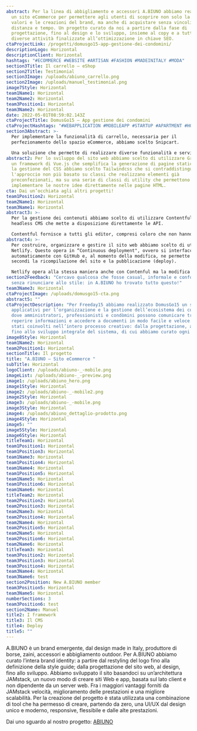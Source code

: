 ```yaml
---
abstract: Per la linea di abbigliamento e accessori A.BIUNO abbiamo realizzato
  un sito eCommerce per permettere agli utenti di scoprire non solo la storia, i
  valori e le creazioni del brand, ma anche di acquistare senza vincoli di
  distanza e tempo. Un progetto curato da noi a partire dalla fase di
  progettazione, fino al design e lo sviluppo, insieme al copy e a tutte le
  diverse attività finalizzate all’ottimizzazione in chiave SEO.
ctaProjectLink: /progetti/domusgo15-app-gestione-dei-condomini/
descriptionLogo: Horizontal
descriptionClient: Horizontal
hashtags: "#ECOMMERCE #WEBSITE #ARTISAN #FASHION #MADEINITALY #MODA"
section3Title: Il carrello – eShop
section2Title: Testimonial
section3Image: /uploads/abiuno_carrello.png
section2Image: /uploads/manuel_testimonial.png
image7Style: Horizontal
team1Name1: Horizontal
team2Name2: Horizontal
team3Position1: Horizontal
team3Name2: Horizontal
date: 2022-05-01T08:59:02.143Z
ctaProjectTitle: DomusGo15 – App gestione dei condomini
ctaProjectHashtags: "#WEBAPPLICATION #MOBILEAPP #STARTUP #APARTMENT #HOUSE #COMMUNITY "
section3Abstract: >-
  Per implementare la funzionalità di carrello, necessaria per il
  perfezionamento dello spazio eCommerce, abbiamo scelto Snipcart. 

  Una soluzione che permette di realizzare diverse funzionalità e servizi come: dashboard per commercianti e clienti, gateway di pagamento, gestione dell'inventario, fatturazione; ma anche, creazione di cataloghi prodotti, codici promozionali e coupon. I vari strumenti di personalizzazione che utilizzano HTML e CSS Markup ci hanno permesso di creare una soluzione custom sulle esigenze del cliente.
abstract2: Per lo sviluppo del sito web abbiamo scelto di utilizzare Gridsome,
  un framework di Vue.js che semplifica la generazione di pagine statiche. Per
  la gestione del CSS abbiamo scelto Tailwindcss che si contraddistingue per
  l'approccio non più basato su classi che realizzano elementi già
  preconfezionati, ma su una serie di classi di utility che permettono di
  implementare le nostre idee direttamente nelle pagine HTML.
cta: Dai un’occhiata agli altri progetti!
team1Position2: Horizontal
team2Name1: Horizontal
team3Name1: Horizontal
abstract3: >-
  Per la gestione dei contenuti abbiamo scelto di utilizzare Contentful, un
  headless CMS che mette a disposizione direttamente le API. 

  Contentful fornisce a tutti gli editor, compresi coloro che non hanno particolare dimestichezza con i codici, la possibilità di gestire in modo interattivo un’interfaccia di modifica intuitiva e facile da utilizzare.
abstract4: >-
  Per costruire, organizzare e gestire il sito web abbiamo scelto di utilizzare
  Netlify. Questo opera in “Continuous deployment", ovvero si interfaccia
  automaticamente con GitHub e, al momento della modifica, ne permette in pochi
  secondi la ricompilazione del sito e la pubblicazione (deploy). 

  Netlify opera alla stessa maniera anche con Contenful ma la modifica in questo caso non avviene su GitHub ma direttamente su Contentful.
section2Feedback: "Cercavo qualcosa che fosse casual, informale e confortevole
  senza rinunciare allo stile: in A.BIUNO ho trovato tutto questo!"
team3Name3: Horizontal
ctaProjectImage: /uploads/domusgo15-cta.png
abstract5: ""
ctaProjectDescription: "Per Freeday15 abbiamo realizzato DomusGo15 un sistema di
  applicativi per l’organizzazione e la gestione dell’ecosistema dei condomìni
  dove amministratori, professionisti e condòmini possono comunicare tra loro,
  reperire informazioni e accedere a documenti in modo facile e veloce. Siamo
  stati coinvolti nell’intero processo creativo: dalla progettazione, al design,
  fino allo sviluppo integrale del sistema, di cui abbiamo curato ogni aspetto."
image8Style: Horizontal
team1Name2: Horizontal
team2Position1: Horizontal
sectionTitle: Il progetto
title: "A.BIUNO – Sito eCommerce "
subTitle: Horizontal
logoClient: /uploads/abiuno-_-mobile.png
imageList: /uploads/abiuno-_-preview.png
image1: /uploads/abiuno_hero.png
image1Style: Horizontal
image2: /uploads/abiuno-_-mobile2.png
image2Style: Horizontal
image3: /uploads/abiuno-_-mobile.png
image3Style: Horizontal
image4: /uploads/abiuno_dettaglio-prodotto.png
image4Style: Horizontal
image5: ""
image5Style: Horizontal
image6Style: Horizontal
titleTeam1: Horizontal
team1Position1: Horizontal
team1Position3: Horizontal
team1Name3: Horizontal
team1Position4: Horizontal
team1Name4: Horizontal
team1Position5: Horizontal
team1Name5: Horizontal
team1Position6: Horizontal
team1Name6: Horizontal
titleTeam2: Horizontal
team2Position2: Horizontal
team2Position3: Horizontal
team2Name3: Horizontal
team2Position4: Horizontal
team2Name4: Horizontal
team2Position5: Horizontal
team2Name5: Horizontal
team2Position6: Horizontal
team2Name6: Horizontal
titleTeam3: Horizontal
team3Position2: Horizontal
team3Position3: Horizontal
team3Position4: Horizontal
team3Name4: Horizontal
team3Name6: test
section2Position: New A.BIUNO member
team3Position5: Horizontal
team3Name5: Horizontal
numberSections: 3
team3Position6: test
section2Name: Manuel
title2: I framework
title3: Il CMS
title4: Deploy
title5: ""
---
```

A.BIUNO è un brand emergente, dal design made in Italy, produttore di borse, zaini, accessori e abbigliamento outdoor. Per A.BIUNO abbiamo curato l’intera brand identity: a partire dal restyling del logo fino alla definizione della style guide; dalla progettazione del sito web, al design, fino allo sviluppo. 
Abbiamo sviluppato il sito basandoci su un’architettura JAMstack, un nuovo modo di creare siti Web e app, basata sul lato client e non dipendente da un server web. Fra i maggiori vantaggi forniti da JAMstack velocità, miglioramento delle prestazioni e una migliore scalabilità.
Per la creazione del progetto è stata utilizzata una combinazione di tool che ha permesso di creare, partendo da zero, una UI/UX dal design unico e moderno, responsive, flessibile e dalle alte prestazioni.

Dai uno sguardo al nostro progetto: [ABIUNO](https://www.abiuno.com/)